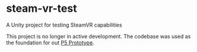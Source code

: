 # steam-vr-test
A Unity project for testing SteamVR capabilities

This project is no longer in active development. The codebase was used as the foundation for out [P5 Prototype](https://github.com/MTA-20537/p5-prototype).
